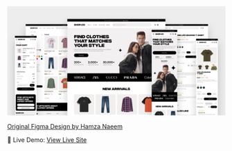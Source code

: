 ![Cover](https://github.com/Siege-S/shopco-e-commerce/blob/ad7328c61c918cdd890cf14031ddf343e994a515/public/images/Cover.jpg)

[Original Figma Design by Hamza Naeem](https://www.figma.com/community/file/1273571982885059508)

🔗 Live Demo: [View Live Site](https://shopco-e-commerce-ikki.vercel.app/)
